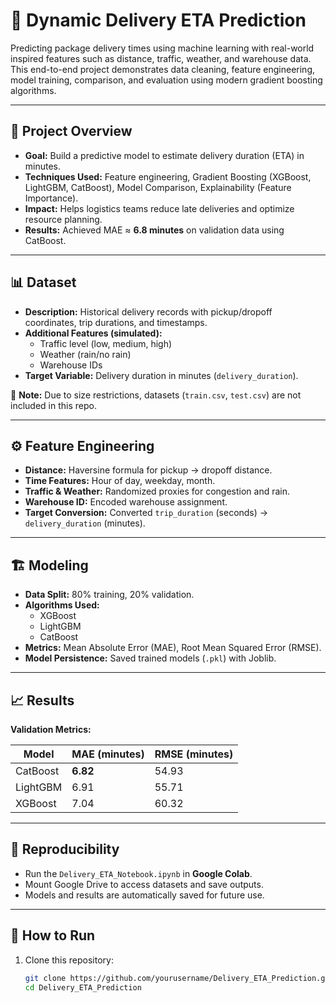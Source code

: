 # 🚚 Dynamic Delivery ETA Prediction

Predicting package delivery times using machine learning with real-world inspired features such as distance, traffic, weather, and warehouse data.  
This end-to-end project demonstrates data cleaning, feature engineering, model training, comparison, and evaluation using modern gradient boosting algorithms.

---

## 📌 Project Overview

- **Goal:** Build a predictive model to estimate delivery duration (ETA) in minutes.  
- **Techniques Used:** Feature engineering, Gradient Boosting (XGBoost, LightGBM, CatBoost), Model Comparison, Explainability (Feature Importance).  
- **Impact:** Helps logistics teams reduce late deliveries and optimize resource planning.  
- **Results:** Achieved MAE ≈ **6.8 minutes** on validation data using CatBoost.

---

## 📊 Dataset

- **Description:** Historical delivery records with pickup/dropoff coordinates, trip durations, and timestamps.  
- **Additional Features (simulated):**  
  - Traffic level (low, medium, high)  
  - Weather (rain/no rain)  
  - Warehouse IDs  
- **Target Variable:** Delivery duration in minutes (`delivery_duration`).  

📂 **Note:** Due to size restrictions, datasets (`train.csv`, `test.csv`) are not included in this repo.   

---

## ⚙️ Feature Engineering

- **Distance:** Haversine formula for pickup → dropoff distance.  
- **Time Features:** Hour of day, weekday, month.  
- **Traffic & Weather:** Randomized proxies for congestion and rain.  
- **Warehouse ID:** Encoded warehouse assignment.  
- **Target Conversion:** Converted `trip_duration` (seconds) → `delivery_duration` (minutes).  

---

## 🏗️ Modeling

- **Data Split:** 80% training, 20% validation.  
- **Algorithms Used:**  
  - XGBoost  
  - LightGBM  
  - CatBoost  
- **Metrics:** Mean Absolute Error (MAE), Root Mean Squared Error (RMSE).  
- **Model Persistence:** Saved trained models (`.pkl`) with Joblib.  

---

## 📈 Results

**Validation Metrics:**

| Model     | MAE (minutes) | RMSE (minutes) |
|-----------|---------------|----------------|
| CatBoost  | **6.82**      | 54.93          |
| LightGBM  | 6.91          | 55.71          |
| XGBoost   | 7.04          | 60.32          |



---

## 💾 Reproducibility

- Run the `Delivery_ETA_Notebook.ipynb` in **Google Colab**.  
- Mount Google Drive to access datasets and save outputs.  
- Models and results are automatically saved for future use.  

---

## 🚀 How to Run

1. Clone this repository:
   ```bash
   git clone https://github.com/yourusername/Delivery_ETA_Prediction.git
   cd Delivery_ETA_Prediction

